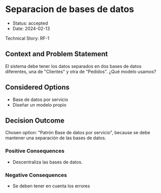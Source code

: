 # Separacion de bases de datos

* Status: accepted
* Date: 2024-02-13

Technical Story: RF-1

## Context and Problem Statement

El sistema debe tener los datos separados en dos bases de datos diferentes, una de "Clientes" y otra de "Pedidos". ¿Qué modelo usamos?

## Considered Options

* Base de datos por servicio
* Diseñar un modelo propio

## Decision Outcome

Chosen option: "Patrón Base de datos por servicio", because se debe mantener una separación de las bases de datos.

### Positive Consequences

* Descentraliza las bases de datos.

### Negative Consequences

* Se deben tener en cuenta los errores
